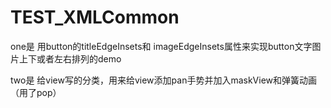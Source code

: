 # TEST_XMLCommon

one是 用button的titleEdgeInsets和 imageEdgeInsets属性来实现button文字图片上下或者左右排列的demo

two是 给view写的分类，用来给view添加pan手势并加入maskView和弹簧动画（用了pop）
